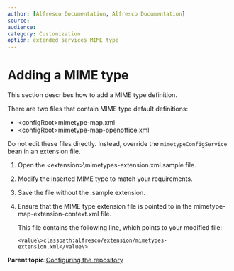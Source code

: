 ```yaml
---
author: [Alfresco Documentation, Alfresco Documentation]
source: 
audience: 
category: Customization
option: extended services MIME type
---
```


# Adding a MIME type

This section describes how to add a MIME type definition.

There are two files that contain MIME type default definitions:

-   <configRoot\>mimetype-map.xml
-   <configRoot\>mimetype-map-openoffice.xml

Do not edit these files directly. Instead, override the `mimetypeConfigService` bean in an extension file.

1.  Open the <extension\>\\mimetypes-extension.xml.sample file.

2.  Modify the inserted MIME type to match your requirements.

3.  Save the file without the .sample extension.

4.  Ensure that the MIME type extension file is pointed to in the mimetype-map-extension-context.xml file.

    This file contains the following line, which points to your modified file:

    ```
    <value\>classpath:alfresco/extension/mimetypes-extension.xml</value\>
    ```


**Parent topic:**[Configuring the repository](../concepts/intro-core.md)

